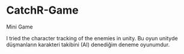 # CatchR-Game
Mini Game 

I tried the character tracking  of the enemies in unity.
Bu oyun unityde düşmanların karakteri takibini (AI) denediğim deneme oyunumdur.
